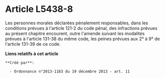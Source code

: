 # Article L5438-8

Les personnes morales déclarées pénalement responsables, dans les conditions prévues à l'article 121-2 du code pénal, des
infractions prévues au présent chapitre encourent, outre l'amende suivant les modalités prévues à l'article 131-38 du même
code, les peines prévues aux 2° à 9° de l'article 131-39 de ce code.

**Liens relatifs à cet article**

	**Créé par**:

	  - Ordonnance n°2013-1183 du 19 décembre 2013 - art. 11
